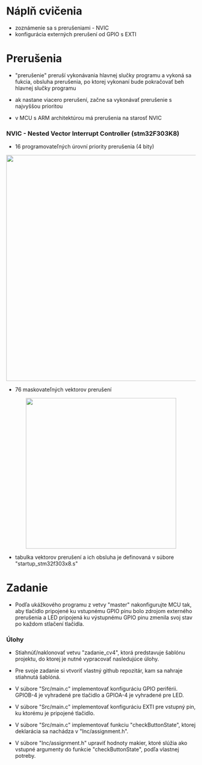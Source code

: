 # Náplň cvičenia
- zoznámenie sa s prerušeniami - NVIC
- konfigurácia externých prerušení od GPIO s EXTI

# Prerušenia
- "prerušenie" preruší vykonávania hlavnej slučky programu a vykoná sa fukcia, obsluha prerušenia, po ktorej vykonaní bude pokračovať beh hlavnej slučky programu

- ak nastane viacero prerušení, začne sa vykonávať prerušenie s najvyššou prioritou

- v MCU s ARM architektúrou má prerušenia na starosť NVIC

### NVIC - Nested Vector Interrupt Controller (stm32F303K8)
- 16 programovateľných úrovní priority prerušenia (4 bity)
<p align="center">
    <img src="https://community.arm.com/cfs-file/__key/communityserver-blogs-components-weblogfiles/00-00-00-21-42/4212.figure_5F00_2_5F00_nested_5F00_interrupt.jpg" width="600">
</p>

- 76 maskovateľných vektorov prerušení
<p align="center">
    <img src="https://community.arm.com/cfs-file/__key/communityserver-blogs-components-weblogfiles/00-00-00-21-42/6378.figure_5F00_3_5F00_nvic.jpg" width="400">
</p>

- tabulka vektorov prerušení a ich obsluha je definovaná v súbore "startup_stm32f303x8.s"

# Zadanie
- Podľa ukážkového programu z vetvy "master" nakonfigurujte MCU tak, aby tlačidlo pripojené ku vstupnému GPIO pinu bolo zdrojom externého prerušenia a LED pripojená ku výstupnému GPIO pinu zmenila svoj stav po každom stlačení tlačidla.

### Úlohy
- Stiahnúť/naklonovať vetvu "zadanie_cv4", ktorá predstavuje šablónu projektu, do ktorej je nutné vypracovať nasledujúce úlohy.
- Pre svoje zadanie si vtvoriť vlastný github repozitár, kam sa nahraje stiahnutá šablóná.

- V súbore "Src/main.c" implementovať konfiguráciu GPIO periférii. GPIOB-4 je vyhradené pre tlačidlo a GPIOA-4 je vyhradené pre LED.
- V súbore "Src/main.c" implementovať konfiguráciu EXTI pre vstupný pin, ku ktorému je pripojené tlačidlo.
- V súbore "Src/main.c" implementovať funkciu "checkButtonState", ktorej deklarácia sa nachádza v "Inc/assignment.h".
- V súbore "Inc/assignment.h" upraviť hodnoty makier, ktoré slúžia ako vstupné argumenty do funkcie "checkButtonState", podľa vlastnej potreby.
